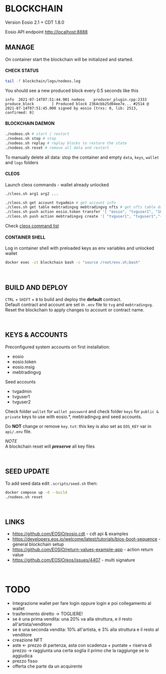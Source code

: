 # BLOCKCHAIN

Version Eosio 2.1 + CDT 1.8.0

Eosio API endpoint [http://localhost:8888](http://localhost:8888)

## MANAGE

On container start the blockchain will be initialized and started.

#### CHECK STATUS

```bash
tail -f blockchain/logs/nodeos.log
```

You should see a new produced block every 0.5 seconds like this

```
info  2021-07-14T07:51:44.901 nodeos    producer_plugin.cpp:2333      produce_block        ] Produced block 2364cbb25d04ee7e... #2514 @ 2021-07-14T07:51:45.000 signed by eosio [trxs: 0, lib: 2513, confirmed: 0]
```

#### BLOCKCHAIN DAEMON

```bash
./nodeos.sh # start / restart
./nodeos.sh stop # stop
./nodeos.sh replay # replay blocks to restore the state
./nodeos.sh reset # remove all data and restart
```

To manually delete all data: stop the container and empty `data`, `keys`, `wallet` and `logs` folders

#### CLEOS

Launch cleos commands - wallet already unlocked

```bash
./cleos.sh arg1 arg2 ...

./cleos.sh get account tvgadmin # get account info
./cleos.sh get table mebtradingvg mebtradingvg nfts # get nfts table data
./cleos.sh push action eosio.token transfer '[ "eosio", "tvguser1", "1000.0000 EOS", "deposit" ]' -p eosio@active # transfer 1000 EOS to tvguser1
./cleos.sh push action mebtradingvg create '[ "tvguser1", "tvguser1","{\"title\":\"-\",\"url\":\"-\"}"]' -p tvguser1@active -p mebtradingvg@active # create NFT
```

Check [cleos command list](https://developers.eos.io/manuals/eos/latest/cleos/command-reference/index)

#### CONTAINER SHELL

Log in container shell with preloaded keys as env variables and unlocked wallet

```bash
docker exec -it blockchain bash -c "source /root/env.sh;bash"
```

<br />

## BUILD AND DEPLOY

`CTRL` + `SHIFT` + `B` to build and deploy the **default** contract. <br/>
Default contract and account are set in `.env` file to `tvg` and `mebtradingvg`.
Reset the blockchain to apply changes to account or contract name.

<br />

## KEYS & ACCOUNTS

Preconfigured system accounts on first installation:

- eosio
- eosio.token
- eosio.msig
- mebtradingvg

Seed accounts

- tvgadmin
- tvguser1
- tvguser2

Check folder `wallet` for `wallet password` and check folder `keys` for `public & private` keys to use with eosio.\*, mebtradingvg and seed accounts.

Do **NOT** change or remove `key.txt`: this key is also set as `EOS_KEY` var in `api/.env` file.

_NOTE_<br />
A blockchain reset will **_preserve_** all key files

<br />

## SEED UPDATE

To add seed data edit `.scripts/seed.sh` then:

```bash
docker compose up -d --build
./nodeos.sh reset
```

<br />

## LINKS

- https://github.com/EOSIO/eosio.cdt - cdt api & examples
- https://developers.eos.io/welcome/latest/tutorials/bios-boot-sequence - general blockchain setup
- https://github.com/EOSIO/return-values-example-app - action return value
- https://github.com/EOSIO/eos/issues/4407 - multi signature

<br >

# TODO

- Integrazione wallet per fare login oppure login e poi collegamento al wallet
- trasferimento diretto -> TOGLIERE!
- se è una prima vendita: una 20% va alla struttura, e il resto all'artista/venditore
- se è una seconda vendita: 10% all'artista, e 3% alla struttura e il resto al venditore
- creazione NFT
- aste <- prezzo di partenza, asta con scadenza + puntate + riserva di prezzo -> raggiunta una certa soglia il primo che la raggiunge se lo aggiudica
- prezzo fisso
- offerta che parte da un acquirente
